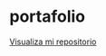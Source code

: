 # portafolio

<a href="https://benjaminolivera.github.io/Challenge-Oracle-One/">Visualiza mi repositorio</a>
